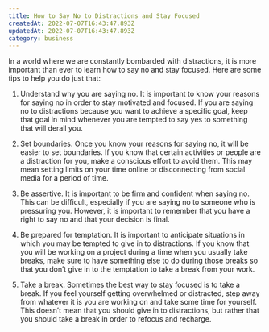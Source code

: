 ```yaml
---
title: How to Say No to Distractions and Stay Focused
createdAt: 2022-07-07T16:43:47.893Z
updatedAt: 2022-07-07T16:43:47.893Z
category: business
---
```


In a world where we are constantly bombarded with distractions, it is more important than ever to learn how to say no and stay focused. Here are some tips to help you do just that: 

1. Understand why you are saying no. It is important to know your reasons for saying no in order to stay motivated and focused. If you are saying no to distractions because you want to achieve a specific goal, keep that goal in mind whenever you are tempted to say yes to something that will derail you.

2. Set boundaries. Once you know your reasons for saying no, it will be easier to set boundaries. If you know that certain activities or people are a distraction for you, make a conscious effort to avoid them. This may mean setting limits on your time online or disconnecting from social media for a period of time.

3. Be assertive. It is important to be firm and confident when saying no. This can be difficult, especially if you are saying no to someone who is pressuring you. However, it is important to remember that you have a right to say no and that your decision is final.

4. Be prepared for temptation. It is important to anticipate situations in which you may be tempted to give in to distractions. If you know that you will be working on a project during a time when you usually take breaks, make sure to have something else to do during those breaks so that you don’t give in to the temptation to take a break from your work.

5. Take a break. Sometimes the best way to stay focused is to take a break. If you feel yourself getting overwhelmed or distracted, step away from whatever it is you are working on and take some time for yourself. This doesn’t mean that you should give in to distractions, but rather that you should take a break in order to refocus and recharge.
